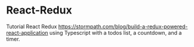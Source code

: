 # React-Redux

Tutorial React Redux https://stormpath.com/blog/build-a-redux-powered-react-application using Typescript with a todos list, a countdown, and a timer. 